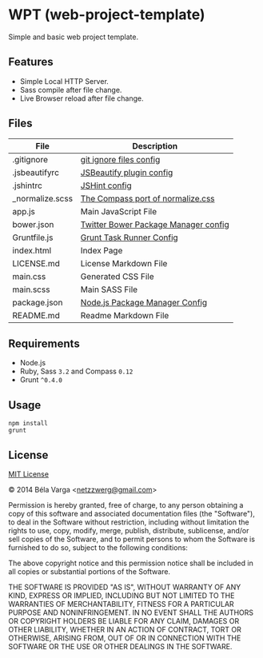 WPT (web-project-template)
====================

Simple and basic web project template.

Features
-------

- Simple Local HTTP Server.
- Sass compile after file change.
- Live Browser reload after file change.

Files
-------

| File | Description |
| --------- | ----------- |
| .gitignore | [git ignore files config](https://help.github.com/articles/ignoring-files) |
| .jsbeautifyrc | [JSBeautify plugin config](https://github.com/jdc0589/JsFormat#jsbeautifyrc-files) |
| .jshintrc | [JSHint config](http://www.jshint.com/docs/) |
| _normalize.scss | [The Compass port of normalize.css](https://github.com/JohnAlbin/normalize-scss) |
| app.js | Main JavaScript File |
| bower.json | [Twitter Bower Package Manager config](http://bower.io/) |
| Gruntfile.js | [Grunt Task Runner Config](http://gruntjs.com/sample-gruntfile ) |
| index.html | Index Page |
| LICENSE.md | License Markdown File |
| main.css | Generated CSS File |
| main.scss | Main SASS File |
| package.json | [Node.js Package Manager Config](https://www.npmjs.org/doc/json.html) |
| README.md | Readme Markdown File |

Requirements
-------

- Node.js
- Ruby, Sass `3.2` and Compass `0.12`
- Grunt `^0.4.0`

Usage
-------

    npm install
    grunt

License
-------

[MIT License](http://www.opensource.org/licenses/mit-license.php)

&copy; 2014 Béla Varga &lt;netzzwerg@gmail.com&gt;

Permission is hereby granted, free of charge, to any person obtaining a copy of this software and associated documentation files (the "Software"), to deal in the Software without restriction, including without limitation the rights to use, copy, modify, merge, publish, distribute, sublicense, and/or sell copies of the Software, and to permit persons to whom the Software is furnished to do so, subject to the following conditions:

The above copyright notice and this permission notice shall be included in all copies or substantial portions of the Software.

THE SOFTWARE IS PROVIDED "AS IS", WITHOUT WARRANTY OF ANY KIND, EXPRESS OR IMPLIED, INCLUDING BUT NOT LIMITED TO THE WARRANTIES OF MERCHANTABILITY, FITNESS FOR A PARTICULAR PURPOSE AND NONINFRINGEMENT. IN NO EVENT SHALL THE AUTHORS OR COPYRIGHT HOLDERS BE LIABLE FOR ANY CLAIM, DAMAGES OR OTHER LIABILITY, WHETHER IN AN ACTION OF CONTRACT, TORT OR OTHERWISE, ARISING FROM, OUT OF OR IN CONNECTION WITH THE SOFTWARE OR THE USE OR OTHER DEALINGS IN THE SOFTWARE.